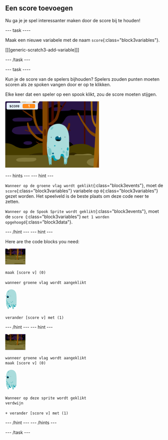 ## Een score toevoegen

Nu ga je je spel interessanter maken door de score bij te houden!

\--- task \----

Maak een nieuwe variabele met de naam `score`{:class="block3variables"}.

[[[generic-scratch3-add-variable]]]

\--- /task \---

\--- task \----

Kun je de score van de spelers bijhouden? Spelers zouden punten moeten scoren als ze spoken vangen door er op te klikken.

Elke keer dat een speler op een spook klikt, zou de score moeten stijgen.

![Score ophogen](images/ghost-score-test.png)

\--- hints \--- \--- hint \---

`Wanneer op de groene vlag wordt geklikt`{:class="block3events"}, moet de `score`{:class="block3variables"} variabele op `0`{:class="block3variables"} gezet worden. Het speelveld is de beste plaats om deze code neer te zetten.

`Wanneer op de Spook Sprite wordt geklikt`{:class="block3events"}, moet de `score `{:class="block3variables"} `met 1 worden opgehoogd`{:class=”block3data"}.

\--- /hint \--- \--- hint \---

Here are the code blocks you need:

![achtergrond pictogram](images/ghost-backdrop.png)

```blocks3
maak [score v] (0)

wanneer groene vlag wordt aangeklikt
```

![spook-sprite](images/ghost-sprite.png)

```blocks3
verander [score v] met (1)
```

\--- /hint \--- \--- hint \---

![achtergrond pictogram](images/ghost-backdrop.png)

```blocks3
wanneer groene vlag wordt aangeklikt
maak [score v] (0)
```

![spook-sprite](images/ghost-sprite.png)

```blocks3
Wanneer op deze sprite wordt geklikt
verdwijn

+ verander [score v] met (1)
```

\--- /hint \--- \--- /hints \---

\--- /task \---